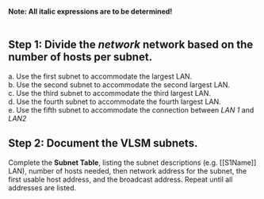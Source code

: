 **Note: All italic expressions are to be determined!**<br><br>
## Step 1: Divide the *network* network based on the number of hosts per subnet.
a. Use the first subnet to accommodate the largest LAN.<br>
b. Use the second subnet to accommodate the second largest LAN.<br>
c. Use the third subnet to accommodate the third largest LAN.<br>
d. Use the fourth subnet to accommodate the fourth largest LAN.<br>
e. Use the fifth subnet to accommodate the connection between *LAN 1* and *LAN2*

## Step 2: Document the VLSM subnets.
Complete the **Subnet Table**, listing the subnet descriptions (e.g. [[S1Name]] LAN), number of hosts needed, then network address for the subnet, the first usable host address, and the broadcast address. Repeat until all addresses are listed.

